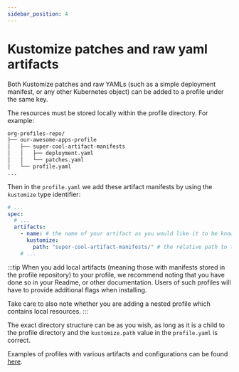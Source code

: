 ```yaml
---
sidebar_position: 4
---
```


# Kustomize patches and raw yaml artifacts

Both Kustomize patches and raw YAMLs (such as a simple deployment manifest,
or any other Kubernetes object) can be added to a profile under the same key.

The resources must be stored locally within the profile directory.
For example:

```bash
org-profiles-repo/
├── our-awesome-apps-profile
│   ├── super-cool-artifact-manifests
│   │   ├── deployment.yaml
│   │   └── patches.yaml
│   └── profile.yaml
...
```

Then in the `profile.yaml` we add these artifact manifests by using the `kustomize`
type identifier:

```yaml
# ...
spec:
  # ...
  artifacts:
    - name: # the name of your artifact as you would like it to be known in the profile
      kustomize:
        path: "super-cool-artifact-manifests/" # the relative path to the manifests directory
    # ...
```

:::tip
When you add local artifacts (meaning those with manifests stored in the profile repository)
to your profile, we recommend noting that you have done so in your Readme, or other documentation.
Users of such profiles will have to provide additional flags when installing.

Take care to also note whether you are adding a nested profile which contains local resources.
:::

The exact directory structure can be as you wish, as long as it is a child to the profile
directory and the `kustomize.path` value in the `profile.yaml` is correct.

Examples of profiles with various artifacts and configurations can be found [here](https://github.com/weaveworks/profiles-examples).
